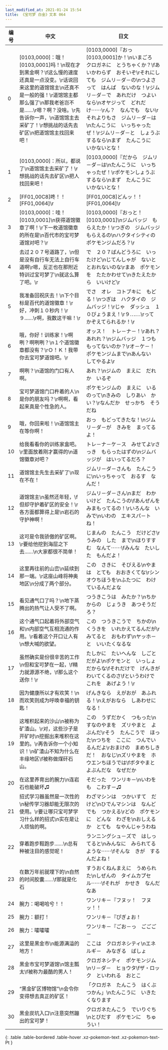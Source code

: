 ```yaml
---
last_modified_at: 2021-01-24 15:54
title: 《宝可梦 白金》文本 064
---
```

| 编号 | 中文 | 日文 |
| ---- | ---- | ---- |
| 0 | [0103,0000]：哦！[0103,0001]吗！\n现在才到黑金啊？\f这么慢的速度还真是一点没变。\r话说回来这里的道馆馆主\n还真不是一般的强！\r道馆馆主都那么强了\n那我老爸岂不是……\r嗯？啊？没啥。\r先告诉你一声，\n道馆馆主去采矿了！\r想挑战的话先去矿区\n把道馆馆主找回来吧！ | [0103,0000]『おっ　[0103,0001]か！\nいまごろ　クロガネに　とうちゃくか？\fあいかわらず　おそいぞ\rそれにしても　ジムリ－ダ－の\nつよさって　はんぱ　ないのな！\rジムリ－ダ－で　あれだけ　つよいなら\nオヤジって　どれだけ⋯⋯\rん？　なんでも　ない\rそれよりもさ　ジムリ－ダ－は\nたんこうに　いっちゃったぜ！\rジムリ－ダ－と　しょうぶ　するなら\nまず　たんこうに　いかないとな！ |
| 1 | [0103,0000]：所以，都说了\n道馆馆主去采矿了！\r想挑战的话先去矿区\n把人找回来吧！ | [0103,0000]『だから　ジムリ－ダ－は\nたんこうに　いっちゃったぜ！\rポケモンしょうぶ　するなら\nまず　たんこうに　いかないとな！ |
| 2 | [FF01,00C8]咚！！[FF01,0064]\r | [FF01,00C8]どんッ！！[FF01,0064]\r |
| 3 | [0103,0000]：哇！[0103,0001]\n获得道馆徽章了啊！\r下一枚道馆徽章的所在是\n百代市的宝可梦道馆对吧？\r | [0103,0000]『おっと！　[0103,0001]\nジムバッジ　もらえたか！\rつぎの　ジムバッジ　もらえるの\nハクタイシティの　ポケモンジムだろ？\r |
| 4 | 去过２０７号道路了，\n但是没有自行车无法上自行车道啊\r嗯，反正也在那附近特训过宝可梦了\n就这么算了吧。\r | で　２０７ばんどうろに　いったけど\nじてんしゃが　ないと　とおれないのな\rまあ　ポケモンを　たたかわせて\nきたえたから　いいけど\r |
| 5 | 我准备回祝庆去！\n下个目标是百代的道馆徽章！\r好，冲刺１０秒内！\r９……\r啊，我数这干嘛！\r | でさ　オレ　コトブキに　もどる！\nつぎは　ハクタイの　ジムバッジ！\rじゃ　ダッシュ　１０びょうまえ！\r９⋯⋯\rって　かぞえてられるか！\r |
| 6 | 哦，你好！训练家！\r啊咧？啊咧咧？\n１个道馆徽章都没有？\rＯ！Ｋ！我带你去宝可梦道馆吧。\r | オッス！　トレ－ナ－！\rあれ？　あれれ？\nジムバッジ　１つも　もってないのか？\rオ－ケ－！　ポケモンジムまで\nあんない　してやるよ\r |
| 7 | 啊咧？\n道馆的门口有人啊。 | あれ？\nジムの　まえに　だれか　いるぞ |
| 8 | 宝可梦道馆门口杵着的人\n是你的朋友吗？\r啊啊，看起来真是个性急的人。 | ポケモンジムの　まえに　いるのって\nきみの　しりあい　かい？\rなんだか　せっかち　そうだね |
| 9 | 哦，你回来啦！\n道馆馆主在等你啊！ | おっ　もどってきたな！\nジムリ－ダ－が　きみを　まってるよ！ |
| 10 | 给我看看你的训练家盒吧。\r里面放着刚才赢得的\n道馆徽章对吧？ | トレ－ナ－ケ－ス　みせてよ\rさっき　もらったはずの\nジムバッジが　はいってるだろ？ |
| 11 | 道馆馆主先生去采矿了\n现在不在！ | ジムリ－ダ－さんも　たんこうに\nいっちゃって　おるす　なんだ！ |
| 12 | 道馆馆主\n虽然还年轻，\f但却守护着矿区的安全！\r各方面都算得上是\n岩石的守护神啊！ | ジムリ－ダ－さん\nまだ　わかいけど　たんこうの\fあんぜんを　みまもってるの！\rいろんな　いみで\nいわの　エキスパ－ト　ね！ |
| 13 | 这可是令我骄傲的矿区啊。\r要给他挖到海层之下去……\n大家都很不简单！ | じまんの　たんこう　だけどさ\rうみの　した　まで\nほりすすむ　なんて⋯⋯\fみんな　たいした　もんだよ！ |
| 14 | 这里再往前的山峦\n延续到那一端。\r这座山峰将神奥地区\n分成了两个部分。 | この　さきに　そびえる\nやまは　とても　おおきくてな\rシンオウちほうを\nふたつに　わけているんだよな |
| 15 | 看见通气口了吗？\n地下蒸腾出的热气让人受不了啊。 | つうきこうは　みたか？\nちかからの　じょうき　あつそうだろ？ |
| 16 | 这个通气口起着将外部空气和\n内部空气互相流通的作用。\r看着这个开口让人有\n想大喊的欲望。 | この　つうきこうで　ちかの\nくうきを　いれかえてるんだが\rみてると　おもわず\nヤッホ－と　いいたくなるな |
| 17 | 虽然确实是份很辛苦的工作\n但和宝可梦在一起，\f精力就源源不绝，\f那么这个送你！\r | たしかに　たいへんな　しごと　だがよ\nポケモンと　いっしょ　だからな\fそれだけで　げんきが　わいてくるのさ\fというわけで　これを　あげよう！\r |
| 18 | 因为健康所以才有欢笑！\n而欢笑则成为呼唤幸福的钥匙！ | げんきなら　えがおが　あふれる！\nえがおなら　しあわせに　なる！ |
| 19 | 这堆积起来的沙山\n被称为矿渣山。\r对，这些沙子是开矿时\n挖掘出来堆积在这里的。\r再告诉你一个小知识！\n矿渣山不知为什么在丰缘地区\f被称做煤矸石山。 | この　うずだかく　つもった\nすなのやまを　ズリやまと　よぶんだ\rそう　たんこうで　ほった\nつちを　ここに　つんでいるんだよ\rおまけの　まめちしきだ！　おなじ\nズリやまを　ホウエンちほうでは\fボタやまと　よぶんだな　なぜだか |
| 20 | 在这里养育出的腕力\n连岩石也能破坏♫ | そだった　ワンリキ－\nいわをも　こわす－♫ |
| 21 | 招式学习器虽然是一次性的\n秘传学习器却能无限次的使用。\r要让哪只宝可梦学习什么样的招式\n实在是让人烦恼的啊。 | わざマシンは　つかいすて　だけど\nひでんマシンは　なんどでも　つかえる\rどの　ポケモンに　どんな　わざを\nおしえるか　とても　なやんじゃうわね |
| 22 | 穿着跑步鞋跑步……\n总有种被注目的感觉呢！ | ランニングシュ－ズで　はしってると\nみんなに　みられてるような⋯⋯\fそんな　きが　するんだよね！ |
| 23 | 在数万年前就埋下的\n自然的时间胶囊……\f那就是化石 | すうおくねんまえに　うめられた\nしぜんの　タイムカプセル⋯⋯\fそれが　かせき　なんだなあ |
| 24 | 腕力：喝喝哈兮！！ | ワンリキ－『フヌッ！　フヌッ！！ |
| 25 | 腕力：额打！ | ワンリキ－『ぴぎょお！ |
| 26 | 腕力：嚯嚯嚯 | ワンリキ－『ごお－っ　ごごご－ |
| 27 | 这里是黑金市\n能源满溢的地方！ | ここは　クロガネシティ\nエネルギ－　みなぎる　ばしょ |
| 28 | 黑金市宝可梦道馆\n馆主瓢太\f被称为最酷的男人！ | クロガネシティ　ポケモンジム\nリ－ダ－　ヒョウタ\fザ・ロック　といわれる　おとこ |
| 29 | “黑金矿区博物馆”\n会令你变得想去真正的矿区！ | 「クロガネ　たんこう　はくぶつかん」\nたんこうに　いきたくなります |
| 30 | 黑金炭坑入口\n注意突然蹦出的宝可梦！ | クロガネたんこう　でいりぐち\nとびだす　ポケモンに　ちゅうい！ |
{: .table .table-bordered .table-hover .xz-pokemon-text .xz-pokemon-text-Pt }